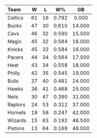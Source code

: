| Team                             |  W  |  L  |  W%   |   GB   |
|:---------------------------------|:---:|:---:|:-----:|:------:|
| [](/r/bostonceltics) Celtics     | 61  | 16  | 0.792 | 0.000  |
| [](/r/mkebucks) Bucks            | 47  | 30  | 0.610 | 14.000 |
| [](/r/clevelandcavs) Cavs        | 46  | 32  | 0.590 | 15.500 |
| [](/r/orlandomagic) Magic        | 45  | 32  | 0.584 | 16.000 |
| [](/r/nyknicks) Knicks           | 45  | 32  | 0.584 | 16.000 |
| [](/r/pacers) Pacers             | 44  | 34  | 0.564 | 17.500 |
| [](/r/heat) Heat                 | 43  | 34  | 0.558 | 18.000 |
| [](/r/sixers) Philly             | 42  | 35  | 0.545 | 19.000 |
| [](/r/chicagobulls) Bulls        | 37  | 40  | 0.481 | 24.000 |
| [](/r/atlantahawks) Hawks        | 36  | 41  | 0.468 | 25.000 |
| [](/r/gonets) Nets               | 30  | 47  | 0.390 | 31.000 |
| [](/r/torontoraptors) Raptors    | 24  | 53  | 0.312 | 37.000 |
| [](/r/charlottehornets) Hornets  | 19  | 58  | 0.247 | 42.000 |
| [](/r/washingtonwizards) Wizards | 15  | 63  | 0.192 | 46.500 |
| [](/r/detroitpistons) Pistons    | 13  | 64  | 0.169 | 48.000 |